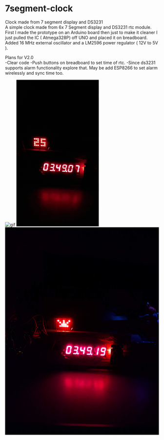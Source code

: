 # 7segment-clock
Clock made from 7 segment display and DS3231 <br>
A simple clock made from 6x 7 Segment display and DS3231 rtc module.<br>
First I made the prototype on an Arduino board then just to make it cleaner I just pulled the IC ( Atmega328P) off UNO and placed it on breadboard.<br> Added 16 MHz external oscillator and a LM2596 power regulator ( 12V to 5V ).<br>

Plans for V2.0<br>
-Clear code
-Push buttons on breadboard to set time of rtc.
-Since ds3231 supports alarm functionality explore that. May be add ESP8266 to set alarm wirelessly and sync time too.
        
![gif](https://github.com/Arthav24/7segment-clock/blob/master/resources/gif1.gif)
![gif](https://github.com/Arthav24/7segment-clock/blob/master/resources/gif2.gif)
![img](https://github.com/Arthav24/7segment-clock/blob/master/resources/img1.jpg)
